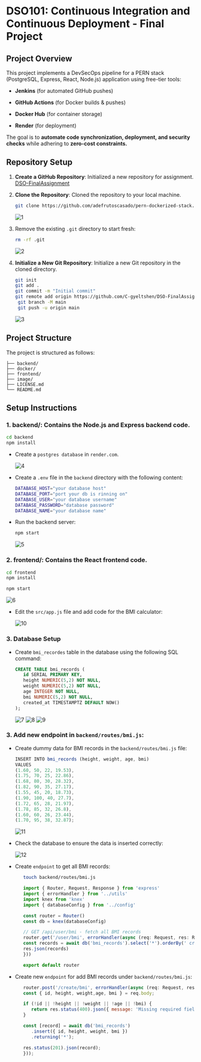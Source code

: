 # DSO101: Continuous Integration and Continuous Deployment - Final Project
## Project Overview
This project implements a DevSecOps pipeline for a PERN stack (PostgreSQL, Express, React, Node.js) application using free-tier tools:

- **Jenkins** (for automated GitHub pushes)

- **GitHub Actions** (for Docker builds & pushes)

- **Docker Hub** (for container storage)

- **Render** (for deployment)

The goal is to **automate code synchronization, deployment, and security checks** while adhering to **zero-cost constraints.**

## Repository Setup

1. **Create a GitHub Repository**: Initialized a new repository for assignment. [DSO-FinalAssignment](https://github.com/C-gyeltshen/DSO-FinalAssignment.git)
2. **Clone the Repository**: Cloned the repository to your local machine.

   ```bash
   git clone https://github.com/adefrutoscasado/pern-dockerized-stack.git
   ```
   ![1](./image/1.png)
3. Remove the existing `.git` directory to start fresh:

   ```bash
   rm -rf .git
   ```
   ![2](./image/2.png)

4. **Initialize a New Git Repository**: Initialize a new Git repository in the cloned directory.
   ```bash
   git init
   git add .
   git commit -m "Initial commit"
   git remote add origin https://github.com/C-gyeltshen/DSO-FinalAssignment.git
    git branch -M main
    git push -u origin main
   ```
    ![3](./image/3.png)

## Project Structure
The project is structured as follows:

```
├── backend/
├── docker/
├── frontend/
├── image/
├── LICENSE.md
└── README.md
```

## Setup Instructions

### 1. **backend/**: Contains the Node.js and Express backend code.

   ```bash 
   cd backend
   npm install
   ```
   * Create a `postgres database` in `render.com`.

      ![4](./image/4.png)

   * Create a `.env` file in the `backend` directory with the following content:

      ```bash
      DATABASE_HOST="your database host"
      DATABASE_PORT="port your db is rinning on"
      DATABASE_USER="your database username"
      DATABASE_PASSWORD="database password"
      DATABASE_NAME="your database name"
      ```

   * Run the backend server:

      ```bash
      npm start
      ```
      ![5](./image/5.png)


### 2. **frontend/**: Contains the React frontend code.

   ```bash
   cd frontend
   npm install
   ```
   ```bash
   npm start
   ```
   ![6](./image/6.png)

   * Edit the `src/app.js` file and add code for the BMI calculator:

      ![10](./image/10.png)

### 3. **Database Setup**

   * Create `bmi_recordes` table in the database using the following SQL command:

      ```sql
      CREATE TABLE bmi_records (
         id SERIAL PRIMARY KEY,
         height NUMERIC(5,2) NOT NULL,
         weight NUMERIC(5,2) NOT NULL,
         age INTEGER NOT NULL,
         bmi NUMERIC(5,2) NOT NULL,
         created_at TIMESTAMPTZ DEFAULT NOW()
      );
      ```
      ![7](./image/7.png)
      ![8](./image/8.png)
      ![9](./image/9.png)

### 3. Add new endpoint in `backend/routes/bmi.js`:

   * Create dummy data for BMI records in the `backend/routes/bmi.js` file:

      ```javascript
      INSERT INTO bmi_records (height, weight, age, bmi)
      VALUES 
      (1.60, 50, 22, 19.53),
      (1.75, 70, 25, 22.86),
      (1.68, 80, 30, 28.32),
      (1.82, 90, 35, 27.17),
      (1.55, 45, 20, 18.73),
      (1.90, 100, 40, 27.7),
      (1.72, 65, 28, 21.97),
      (1.78, 85, 32, 26.8),
      (1.60, 60, 26, 23.44),
      (1.70, 95, 38, 32.87);
      ```
      ![11](./image/11.png)

   * Check the database to ensure the data is inserted correctly:

      ![12](./image/12.png)

   * Create `endpoint` to get all BMI records:

      ```bash
         touch backend/routes/bmi.js
      ```

      ```javascript
         import { Router, Request, Response } from 'express'
         import { errorHandler } from '../utils'
         import knex from 'knex'
         import { databaseConfig } from '../config'

         const router = Router()
         const db = knex(databaseConfig)

         // GET /api/user/bmi - fetch all BMI records
         router.get('/user/bmi', errorHandler(async (req: Request, res: Response) => {
         const records = await db('bmi_records').select('*').orderBy(' created_at ', 'desc')
         res.json(records)
         }))

         export default router
      ```

   * Create new `endpoint` for add BMI records under `backend/routes/bmi.js`:

      ```javascript
         router.post('/create/bmi', errorHandler(async (req: Request, res: Response) => {
         const { id, height, weight,age, bmi } = req.body;

         if (!id || !height || !weight || !age || !bmi) {
            return res.status(400).json({ message: 'Missing required fields' });
         }

         const [record] = await db('bmi_records')
            .insert({ id, height, weight, bmi })
            .returning('*');

         res.status(201).json(record);
         }));
      ```


